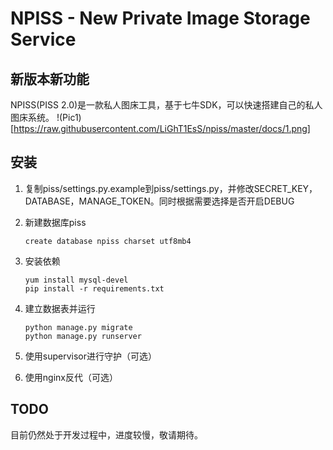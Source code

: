 # NPISS - New Private Image Storage Service

## 新版本新功能
NPISS(PISS 2.0)是一款私人图床工具，基于七牛SDK，可以快速搭建自己的私人图床系统。
!(Pic1)[https://raw.githubusercontent.com/LiGhT1EsS/npiss/master/docs/1.png]


## 安装
1. 复制piss/settings.py.example到piss/settings.py，并修改SECRET_KEY，DATABASE，MANAGE_TOKEN。同时根据需要选择是否开启DEBUG

2. 新建数据库piss
    ```
    create database npiss charset utf8mb4
    ```
    
3. 安装依赖
    ```
    yum install mysql-devel
    pip install -r requirements.txt
    ```
    
4. 建立数据表并运行
    ```
    python manage.py migrate
    python manage.py runserver
    ```
    
5. 使用supervisor进行守护（可选）
6. 使用nginx反代（可选）

## TODO
目前仍然处于开发过程中，进度较慢，敬请期待。
